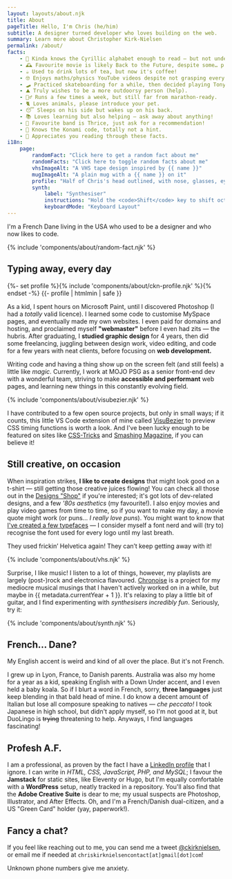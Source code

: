 ```yaml
---
layout: layouts/about.njk
title: About
pageTitle: Hello, I'm Chris (he/him)
subtitle: A designer turned developer who loves building on the web.
summary: Learn more about Christopher Kirk-Nielsen
permalink: /about/
facts:
    - 👀 Kinda knows the Cyrillic alphabet enough to read — but not understand — sentences.
    - 🕰 Favourite movie is likely Back to the Future, despite some… problematic things.
    - ☕️ Used to drink lots of tea, but now it's coffee!
    - 🤓 Enjoys maths/physics YouTube videos despite not grasping everything.
    - 🛹 Practiced skateboarding for a while, then decided playing Tony Hawk was safer.
    - ⛰ Truly wishes to be a more outdoorsy person (help).
    - 🏃‍♂️ Runs a few times a week, but still far from marathon-ready.
    - 🐈 Loves animals, please introduce your pet.
    - 😴 Sleeps on his side but wakes up on his back.
    - 📚 Loves learning but also helping — ask away about anything!
    - 🎸 Favourite band is Thrice, just ask for a recommendation!
    - 👾 Knows the Konami code, totally not a hint.
    - 💜 Appreciates you reading through these facts.
i18n:
    page:
        randomFact: "Click here to get a random fact about me"
        randomFacts: "Click here to toggle random facts about me"
        vhsImageAlt: "A VHS tape design inspired by {{ name }}"
        mugImageAlt: "A plain mug with a {{ name }} on it"
        profile: "Half of Chris's head outlined, with nose, glasses, eyebrows and beard drawn"
        synth:
            label: "Synthesiser"
            instructions: "Hold the <code>Shift</code> key to shift octaves"
            keyboardMode: "Keyboard Layout"
---
```


<p class="u-fontWeight-bold">I'm a <span class="about-country" data-flag="🇫🇷" data-icon="🥖">French</span> <span class="about-country" data-flag="🇩🇰" data-icon="🧜‍♀️">Dane</span> living in the <span class="about-country" data-flag="🇺🇸" data-icon="🏈">USA</span> who used to be a designer and who now likes to code.</p>

{% include 'components/about/random-fact.njk' %}


## Typing away, every day

<div class="about-first">
{%- set profile %}{% include 'components/about/ckn-profile.njk' %}{% endset -%}
{{- profile | htmlmin | safe }}

As a kid, I spent hours on Microsoft Paint, until I discovered Photoshop (I had a *totally* valid licence). I learned some code to customise MySpace pages, and eventually made my own websites. I even paid for domains and hosting, and proclaimed myself **"webmaster"** before I even had zits — the hubris. After graduating, I **studied graphic design** for 4 years, then did some freelancing, juggling between design work, video editing, and code for a few years with neat clients, before focusing on **web development.**

</div>

Writing code and having a thing show up on the screen felt (and still feels) a little like <em class="about-emoji" data-emoji="✨">magic</em>. Currently, I work at MOJO PSG as a senior front-end dev with a wonderful team, striving to make **accessible and performant** web pages, and learning new things in this constantly evolving field.

{% include 'components/about/visubezier.njk' %}

<p data-about="opensource">
I have contributed to a few open source projects, but only in small ways; if it counts, this little VS Code extension of mine called <a href="https://marketplace.visualstudio.com/items?itemName=chriskirknielsen.visubezier">VisuBezier</a> to preview CSS timing functions is worth a look. And I've been lucky enough to be featured on sites like <a href="https://css-tricks.com/author/chriskirknielsen/">CSS-Tricks</a> and <a href="https://www.smashingmagazine.com/author/chriskirknielsen/">Smashing Magazine</a>, if you can believe it!</p>
</p>

## Still creative, on occasion

<p data-about="creative">
When inspiration strikes, <strong>I like to create designs</strong> that might look good on a t-shirt — still getting those creative juices flowing! You can check all those out in the <a href="/designs/">Designs "Shop"</a> if you're interested; it's got lots of dev-related designs, and a few <em class="about-emoji" data-emoji="🌴">'80s aesthetics</em> (my favourite!). I also enjoy movies and play video games from time to time, so if you want to make my day, a movie quote might work (or puns… <em>I really love puns</em>). You might want to know that <a href="/fonts/">I've created a few typefaces</a> — I consider myself a font nerd and will (try to) recognise the font used for every logo until my last breath.
</p>

<p class="about-quotebox">They used frickin’ Helvetica again! They can’t keep getting away with it!</p>

{% include 'components/about/vhs.njk' %}

Surprise, I like music! I listen to a lot of things, however, my playlists are largely (post-)rock and electronica flavoured. [Chronoise](https://chronoise.com) is a project for my mediocre musical musings that I haven't actively worked on in a while, but maybe in {{ metadata.currentYear + 1 }}. It's relaxing to play a little bit of guitar, and I find experimenting with *synthesisers incredibly fun*. <span class="nojs-hidden">Seriously, try it:</span>

{% include 'components/about/synth.njk' %}

## French… Dane?

<p class="about-quotebox" data-about="personal">My English accent is weird and kind of all over the place. But it's not French.</p>

<p>
I grew up in Lyon, France, to Danish parents. Australia was also my home for a year as a kid, speaking English with a Down Under accent, and I even held a baby koala. So if I blurt a word in French, sorry, <strong>three languages</strong> just keep blending in that bald head of mine. I do know a decent amount of Italian but lose all composure speaking to natives — <em lang="it" class="about-emoji" data-emoji="🤌">che peccato!</em> I took Japanese in high school, but didn't apply myself, so I'm not good at it, but DuoLingo is <del>trying</del> threatening to help. Anyways, I find languages fascinating!
</p>

## Profesh A.F.

I am a professional, as proven by the fact I have a [LinkedIn profile](https://www.linkedin.com/in/chriskirknielsen/) that I ignore. I can write in *HTML, CSS, JavaScript, PHP, and MySQL*; I favour the **Jamstack** for static sites, like Eleventy or Hugo, but I'm equally comfortable with a **WordPress** setup, neatly tracked in a repository. You'll also find that the **Adobe Creative Suite** is dear to me; my usual suspects are Photoshop, Illustrator, and After Effects. Oh, and I'm a French/Danish dual-citizen, and a US "Green Card" holder (yay, paperwork!).

## Fancy a chat?

<p data-about="contact">
If you feel like reaching out to me, you can send me a tweet <a href="https://twitter.com/ckirknielsen">@ckirknielsen</a>, or email me if needed at <code>chriskirknielsen<wbr><span class="visually-hidden" aria-hidden="true" style="user-select:none;">contact</span>[at]gmail[dot]com</code>!
</p>

<p class="about-quotebox">Unknown phone numbers give me anxiety.</p>